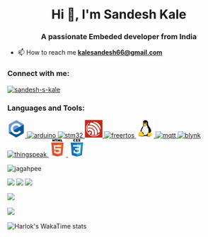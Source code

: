 <h1 align="center">Hi 👋, I'm Sandesh Kale</h1>
<h3 align="center">A passionate Embeded developer from India</h3>

- 📫 How to reach me **kalesandesh66@gmail.com**

<h3 align="left">Connect with me:</h3>
<p align="left">
<a href="https://linkedin.com/in/sandesh-s-kale" target="blank"><img align="center" src="https://raw.githubusercontent.com/rahuldkjain/github-profile-readme-generator/master/src/images/icons/Social/linked-in-alt.svg" alt="sandesh-s-kale" height="30" width="40" /></a>
</p>

<h3 align="left">Languages and Tools:</h3>
<p align="left"> <a href="https://www.cprogramming.com/" target="_blank" rel="noreferrer"> <img src="https://raw.githubusercontent.com/devicons/devicon/master/icons/c/c-original.svg" alt="c" width="40" height="40"/> </a>  <a href="https://www.arduino.cc/" target="_blank" rel="noreferrer"> <img src="https://cdn.worldvectorlogo.com/logos/arduino-1.svg" alt="arduino" width="40" height="40"/> </a>  <a href="https://www.st.com/en/development-tools/stm32cubeide.html" target="_blank" srel="noreferrer"> <img src="https://www.disk91.com/wp-content/uploads/2018/09/12180191.png" alt="stm32" width="40" height="40"/> </a> <a href="https://www.espressif.com/" target="_blank" srel="noreferrer"> <img src="https://github.com/JAGAHPEE/JAGAHPEE/blob/master/espressif.png" alt="espressif" width="40" height="40"/> </a> <a href="https://www.freertos.org/index.html/" target="_blank" srel="noreferrer"> <img src="https://www.kaliop.com/app/uploads/2019/01/freertos_color-1.png" alt="freertos" width="100" height="40"/> </a> <a href="https://www.linux.org/" target="_blank" srel="noreferrer"> <img src="https://raw.githubusercontent.com/devicons/devicon/master/icons/linux/linux-original.svg" alt="linux" width="40" height="40"/> </a> <a href="https://mqtt.org/" target="_blank" srel="noreferrer"> <img src="https://mqtt.org/assets/img/mqtt-logo-transp.svg" alt="mqtt" width="100" height="40"/> </a> <a href="https://blynk.io/" target="_blank" srel="noreferrer"> <img src="https://assets-global.website-files.com/64e7613f72bbd136b54a5f25/64e7613f72bbd136b54a5f2c_Blynk-logo-app-icon.svg" alt="blynk" width="100" height="40"/> </a>  <a href="https://thingspeak.com/" target="_blank" srel="noreferrer"> <img src="https://thingspeak.com/assets/thingspeak_logo_white-ef4990033a96773df16f2a98e7d72e06f1f497d026145ebbcce1aa9d974e9015.png" alt="thingspeak" width="150" height="40"/> </a> <a href="https://www.w3.org/html/" target="_blank" rel="noreferrer"> <img src="https://raw.githubusercontent.com/devicons/devicon/master/icons/html5/html5-original-wordmark.svg" alt="html5" width="40" height="40"/> </a>  <a href="https://www.w3schools.com/css/" target="_blank" rel="noreferrer"> <img src="https://raw.githubusercontent.com/devicons/devicon/master/icons/css3/css3-original-wordmark.svg" alt="css3" width="40" height="40"/> </a> </p>

<p><img align="center" src="https://github-readme-stats.vercel.app/api/top-langs?username=jagahpee&theme=dark&show_icons=true&locale=en&layout=compact" alt="jagahpee" /></p>

![](https://raw.githubusercontent.com/JAGAHPEE/cards/master/profile-summary-card-output/chartreuse_dark/0-profile-details.svg)
![](https://raw.githubusercontent.com/JAGAHPEE/cards/master/profile-summary-card-output/chartreuse_dark/1-repos-per-language.svg)
![](https://raw.githubusercontent.com/JAGAHPEE/cards/master/profile-summary-card-output/chartreuse_dark/2-most-commit-language.svg)

![](https://github-readme-stats.vercel.app/api?username=JAGAHPEE&theme=dark&show_icons=true)

[![](https://github-readme-stats.vercel.app/api/pin/?username=JAGAHPEE&theme=dark&repo=Minor_Project-Covid_Protective_Robot)](https://github.com/JAGAHPEE/Minor_Project-Covid_Protective_Robot)

![Harlok's WakaTime stats](https://github-readme-stats.vercel.app/api/wakatime?username=JAGAHPEE)
